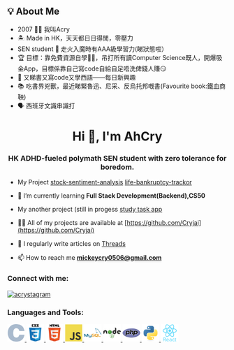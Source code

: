 
## 💡 About Me

- 2007 👧🏻 我叫Acry
- 🏝️ Made in HK，天天都日日得閒，零壓力
- SEN student 🧠 走火入魔時有AAA級學習力(睇狀態啦）
- 🏆 目標：靠免費資源自學👩‍💻，吊打所有讀Computer Science既人，開爆吸金App，目標係靠自己寫code自給自足唔洗俾錢人賺😏
- 🧩 又睇書又寫code又學西語——每日新興趣
- 📚 吃書界兇獸，最近睇緊魯迅、尼采、反烏托邦嘅書(Favourite book:鐵血商鞅)
- 🗣️ 西班牙文識串識打

<h1 align="center">Hi 👋, I'm AhCry</h1>
<h3 align="center">HK ADHD-fueled polymath SEN student with zero tolerance for boredom.</h3>

- My Project [stock-sentiment-analysis](https://github.com/Cryjai/stock-sentiment-analysis)
  [life-bankruptcy-trackor](https://cryjai.github.io/life-bankruptcy-trackor/)

- 🌱 I’m currently learning **Full Stack Development(Backend),CS50**

- My another project (still in progess [study task app](https://github.com/Cryjai/study-task-app)

- 👨‍💻 All of my projects are available at [https://github.com/Cryjai](https://github.com/Cryjai)

- 📝 I regularly write articles on [Threads](https://www.threads.com/@acrystagram)

- 📫 How to reach me **mickeycry0506@gmail.com**

<h3 align="left">Connect with me:</h3>
<p align="left">
<a href="https://instagram.com/acrystagram" target="blank"><img align="center" src="https://raw.githubusercontent.com/rahuldkjain/github-profile-readme-generator/master/src/images/icons/Social/instagram.svg" alt="acrystagram" height="30" width="40" /></a>
</p>

<h3 align="left">Languages and Tools:</h3>
<p align="left"> <a href="https://www.cprogramming.com/" target="_blank" rel="noreferrer"> <img src="https://raw.githubusercontent.com/devicons/devicon/master/icons/c/c-original.svg" alt="c" width="40" height="40"/> </a> <a href="https://www.w3schools.com/css/" target="_blank" rel="noreferrer"> <img src="https://raw.githubusercontent.com/devicons/devicon/master/icons/css3/css3-original-wordmark.svg" alt="css3" width="40" height="40"/> </a> <a href="https://www.w3.org/html/" target="_blank" rel="noreferrer"> <img src="https://raw.githubusercontent.com/devicons/devicon/master/icons/html5/html5-original-wordmark.svg" alt="html5" width="40" height="40"/> </a> <a href="https://developer.mozilla.org/en-US/docs/Web/JavaScript" target="_blank" rel="noreferrer"> <img src="https://raw.githubusercontent.com/devicons/devicon/master/icons/javascript/javascript-original.svg" alt="javascript" width="40" height="40"/> </a> <a href="https://www.mysql.com/" target="_blank" rel="noreferrer"> <img src="https://raw.githubusercontent.com/devicons/devicon/master/icons/mysql/mysql-original-wordmark.svg" alt="mysql" width="40" height="40"/> </a> <a href="https://nodejs.org" target="_blank" rel="noreferrer"> <img src="https://raw.githubusercontent.com/devicons/devicon/master/icons/nodejs/nodejs-original-wordmark.svg" alt="nodejs" width="40" height="40"/> </a> <a href="https://www.php.net" target="_blank" rel="noreferrer"> <img src="https://raw.githubusercontent.com/devicons/devicon/master/icons/php/php-original.svg" alt="php" width="40" height="40"/> </a> <a href="https://www.python.org" target="_blank" rel="noreferrer"> <img src="https://raw.githubusercontent.com/devicons/devicon/master/icons/python/python-original.svg" alt="python" width="40" height="40"/> </a> <a href="https://reactjs.org/" target="_blank" rel="noreferrer"> <img src="https://raw.githubusercontent.com/devicons/devicon/master/icons/react/react-original-wordmark.svg" alt="react" width="40" height="40"/> </a> </p>



<!---
Cryjai/Cryjai is a ✨ special ✨ repository because its `README.md` (this file) appears on your GitHub profile.
You can click the Preview link to take a look at your changes.
--->
